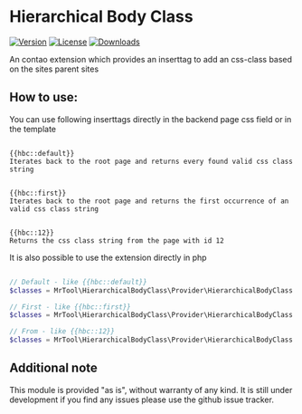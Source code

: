 Hierarchical Body Class
========================

[![Version](http://img.shields.io/packagist/v/MrTool/contao-hierarchical-body-class.svg?style=flat-square)](https://github.com/MrTool/contao-hierarchicalBodyClass)
[![License](http://img.shields.io/packagist/l/MrTool/contao-hierarchical-body-class.svg?style=flat-square)](https://github.com/MrTool/contao-hierarchicalBodyClass)
[![Downloads](http://img.shields.io/packagist/dt/MrTool/contao-hierarchical-body-class.svg?style=flat-square)](https://github.com/MrTool/contao-hierarchicalBodyClass)

An contao extension which provides an inserttag to add an css-class based on the sites parent sites



How to use:
------------

You can use following inserttags directly in the backend page css field or in the template

```

{{hbc::default}}
Iterates back to the root page and returns every found valid css class string


{{hbc::first}}
Iterates back to the root page and returns the first occurrence of an valid css class string


{{hbc::12}}
Returns the css class string from the page with id 12

```

It is also possible to use the extension directly in php

```php

// Default - like {{hbc::default}}
$classes = MrTool\HierarchicalBodyClass\Provider\HierarchicalBodyClass::getAll($pageId)

// First - like {{hbc::first}}
$classes = MrTool\HierarchicalBodyClass\Provider\HierarchicalBodyClass::getFirst($pageId)

// From - like {{hbc::12}}
$classes = MrTool\HierarchicalBodyClass\Provider\HierarchicalBodyClass::getFrom($pageId)

```

Additional note
--------------

This module is provided "as is", without warranty of any kind.
It is still under development if you find any issues please use the github issue tracker.